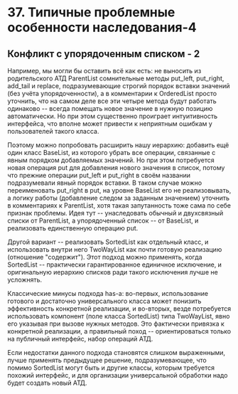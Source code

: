 # 37. Типичные проблемные особенности наследования-4

## Конфликт с упорядоченным списком - 2

Например, мы могли бы оставить всё как есть: не выносить из родительского АТД ParentList сомнительные методы put_left, put_right, add_tail и replace, подразумевающие строгий порядок вставки значений (без учёта упорядоченности), а в комментарии к OrderedList просто уточнить, что на самом деле все эти четыре метода будут работать одинаково -- всегда помещать новое значение в нужную позицию автоматически. Но при этом существенно проиграет интуитивность интерфейса, что вполне может привести к неприятным ошибкам у пользователей такого класса.

Поэтому можно попробовать расширить нашу иерархию: добавить ещё один класс BaseList, из которого убрать все операции, связанные с явным порядком добавляемых значений. Но при этом потребуется новая операция put для добавления нового значения в список, потому что прежние операции put_left и put_right в своём названии подразумевали явный порядок вставки. В таком случае можно переименовать put_right в put, на уровне BaseList его не реализовывать, а логику работы (добавление следом за заданным значением) уточнить в комментариях к ParentList, хотя такая запутанность тоже сама по себе признак проблемы. Идея тут -- унаследовать обычный и двухсвязный списки от ParentList, а упорядоченный список -- от BaseList, и реализовать единственную операцию put.

Другой вариант -- реализовать SortedList как отдельный класс, и использовать внутри него TwoWayList как почти готовую реализацию (отношение "содержит"). Этот подход можно применять, когда SortedList -- практически гарантированное единичное исключение, и оригинальную иерархию списков ради такого исключения лучше не усложнять.

Классические минусы подхода has-a: во-первых, использование готового и достаточно универсального класса может понизить эффективность конкретной реализации, и во-вторых, везде потребуется использовать компонент (поле класса SortedList) типа TwoWayList, явно его указывая при вызове нужных методов. Это фактически привязка к конкретной реализации, а правильный поход -- ориентироваться только на публичный интерфейс, набор операций АТД.

Если недостатки данного подхода становятся слишком выраженными, лучше применять предыдущее решение, подразумевающее, что помимо SortedList могут быть и другие классы, которым требуется похожий интерфейс, и для организации универсальной обработки надо будет создать новый АТД.
